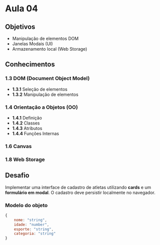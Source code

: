 # Aula 04

## Objetivos  
- Manipulação de elementos DOM  
- Janelas Modais (UI)  
- Armazenamento local (Web Storage)  

## Conhecimentos  

### 1.3 DOM (Document Object Model)  
- **1.3.1** Seleção de elementos  
- **1.3.2** Manipulação de elementos  

### 1.4 Orientação a Objetos (OO)  
- **1.4.1** Definição  
- **1.4.2** Classes  
- **1.4.3** Atributos  
- **1.4.4** Funções Internas  

### 1.6 Canvas  

### 1.8 Web Storage  

## Desafio  
Implementar uma interface de cadastro de atletas utilizando **cards** e um **formulário em modal**. O cadastro deve persistir localmente no navegador.  

### Modelo do objeto  
```js
{
    nome: "string",
    idade: "number",
    esporte: "string",
    categoria: "string"
}
